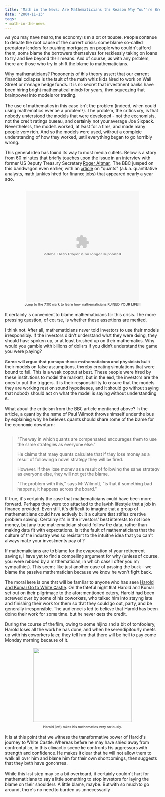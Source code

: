 ```yaml
---
title: 'Math in the News: Are Mathematicians the Reason Why You''re Broke?'
date: '2008-11-13'
tags:
- math-in-the-news
---
```


As you may have heard, the economy is in a bit of trouble.  People continue to debate the root cause of the current crisis: some blame so-called predatory lenders for pushing mortgages on people who couldn't afford them, some blame the borrowers themselves for recklessly taking on loans to try and live beyond their means.  And of course, as with any problem, there are those who try to shift the blame to mathematicians.<br /><br />Why mathematicians?  Proponents of this theory assert that our current financial collapse is the fault of the math whiz kids hired to work on Wall Street or manage hedge funds.  It is no secret that investment banks have been hiring bright mathematical minds for years, then squeezing that brainpower into models for trading.<br /><br />The use of mathematics in this case isn't the problem (indeed, when could using mathematics ever be a problem?).  The problem, the critics cry, is that nobody understood the models that were developed - not the economists, not the credit ratings bureau, and certainly not your average Joe Sixpack.  Nevertheless, the models worked, at least for a time, and made many people very rich.  And so the models were used, without a complete understanding of how they worked, until everything began to go horribly wrong.<br /><br />This general idea has found its way to most media outlets.  Below is a story from 60 minutes that briefly touches upon the issue in an interview with former US Deputy Treasury Secretary <a href="http://en.wikipedia.org/wiki/Roger_Altman">Roger Altman</a>.  The BBC jumped on this bandwagon even earlier, with an <a href="http://news.bbc.co.uk/2/hi/business/7109805.stm">article</a> on "quants" (a.k.a. quantitative analysts, math junkies hired for finance jobs) that appeared nearly a year ago.<br /><br /><center><embed src="http://www.cbs.com/thunder/swf/rcpHolderCbs-prod.swf" allowfullscreen="true" flashvars="link=http://www.cbsnews.com/video/watch/?id=4484039n&amp;releaseURL=http://release.theplatform.com/content.select?pid=wLN2LvmVdDkm_Sah4k2Nz4D2Vdi6__Ph&amp;partner=newsembed&amp;autoPlayVid=false&amp;prevImg=http://thumbnails.cbsig.net/CBS_Production_News/831/667/60_pelley_92808_480x360.jpg" type="application/x-shockwave-flash" pluginspage="http://www.macromedia.com/go/getflashplayer" width="370" height="361"></embed><br /><span style="font-size:78%;">Jump to the 7:00 mark to learn how mathematicians RUINED YOUR LIFE!!!</span><br /></center><br />It certainly is convenient to blame mathematicians for this crisis.  The more pressing question, of course, is whether these assertions are merited.<br /><br />I think not.  After all, mathematicians never told investors to use their models irresponsibly.  If the investors didn't understand what they were doing, they should have spoken up, or at least brushed up on their mathematics.  Why would you gamble with billions of dollars if you didn't understand the game you were playing?<br /><br />Some will argue that perhaps these mathematicians and physicists built their models on false assumptions, thereby creating simulations that were bound to fail.  This is a weak copout at best.  These people were hired by these institutions to model the markets, but in the end, the investors are the ones to pull the triggers.  It is their responsibility to ensure that the models they are working rest on sound hypotheses, and it should go without saying that nobody should act on what the model is saying without understanding it.<br /><br />What about the criticism from the BBC article mentioned above?  In the article, a quant by the name of Paul Wilmott throws himself under the bus by explaining why he believes quants should share some of the blame for the economic downturn:<br /><span style="font-size:100%;"><br /></span><span style="font-size:100%;"></span><blockquote><span style="font-size:100%;">"The way in which quants are compensated encourages them to use the same strategies as everyone else."  </span><p><span style="font-size:100%;">He claims that many quants calculate that if they lose money as a result of following a novel strategy they will be fired.  </span></p><p><span style="font-size:100%;">However, if they lose money as a result of following the same strategy as everyone else, they will not get the blame.  </span></p><p><span style="font-size:100%;">"The problem with this," says Mr Wilmott, "is that if something bad happens, it happens across the board." </span></p></blockquote>If true, it's certainly the case that mathematicians could have been more forward.  Perhaps they were too attached to the lavish lifestyle that a job in finance provided.  Even still, it's difficult to imagine that a group of mathematicians could have actively built a culture that stifles creative problem solving.  Certainly it's in the investors' best interests to not lose money, but any true mathematician should follow the data, rather than making data fit with expectations. Is it the fault of mathematicians that the culture of the industry was so resistant to the intuitive idea that you can't always make your investments pay off?<br /><br />If mathematicians are to blame for the evaporation of your retirement savings, I have yet to find a compelling argument for why (unless of course, you were robbed by a mathematician, in which case I offer you my sympathies).  This seems like just another case of passing the buck - we blame the passive mathematician because we know he won't fight back.<br /><br />The moral here is one that will be familiar to anyone who has seen <a href="http://www.imdb.com/title/tt0366551/">Harold and Kumar Go to White Castle</a>.  On the fateful night that Harold and Kumar set out on their pilgrimage to the aforementioned eatery, Harold had been screwed over by some of his coworkers, who talked him into staying late and finishing their work for them so that they could go out, party, and be generally irresponsible.  The audience is led to believe that Harold has been doing their work for some time, but he never gets the credit.<br /><br />During the course of the film, owing to some hijinx and a bit of tomfoolery, Harold loses all the work he has done, and when he serendipitously meets up with his coworkers later, they tell him that there will be hell to pay come Monday morning because of it.<br /><br /><div style="text-align: center;"><a onblur="try {parent.deselectBloggerImageGracefully();} catch(e) {}" href="http://www.mtv.com/news/moviehouse/photos/harold_and_kumar_040526/flip-a.jpg"><img style="margin: 0px auto 10px; display: block; text-align: center; cursor: pointer; width: 320px; height: 240px;" src="http://www.mtv.com/news/moviehouse/photos/harold_and_kumar_040526/flip-a.jpg" alt="" border="0" /></a><span style="font-size:78%;">Harold (left) takes his mathematics very seriously.</span><br /></div><br />It is at this point that we witness the transformative power of Harold's journey to White Castle.  Whereas before he may have shied away from confrontation, in this climactic scene he confronts his aggressors with strength and confidence.  He makes it clear that he will not allow them to walk all over him and blame him for their own shortcomings, then suggests that they both have gonohrrea.<br /><br />While this last step may be a bit overboard, it certainly couldn't hurt for mathematicians to say a little something to stop investors for laying the blame on their shoulders.  A little blame, maybe.  But with so much to go around, there's no need to burden us unnecessarily.
